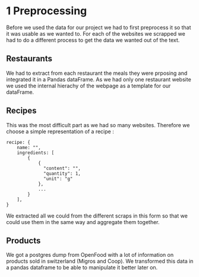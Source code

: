 # 1 Preprocessing

Before we used the data for our project we had to first preprocess it so that it was usable as we wanted to.
For each of the websites we scrapped we had to do a different process to get the data we wanted out of the text.

## Restaurants

We had to extract from each restaurant the meals they were prposing and integrated it in a Pandas dataFrame. 
As we had only one restaurant website we used the internal hierachy of the webpage as a template for our dataFrame.

## Recipes

This was the most difficult part as we had so many websites. Therefore we choose a simple representation of a recipe :

```
recipe: {
    name: "",
    ingredients: [
        {
            {
              "content": "",
              "quantity": 1,
              "unit": "g"
            },
            ...
        }
    ],
}
```

We extracted all we could from the different scraps in this form so that we could use them in the same way and aggregate them together.


## Products

We got a postgres dump from OpenFood with a lot of information on products sold in switzerland (Migros and Coop). 
We transformed this data in a pandas dataframe to be able to manipulate it better later on.